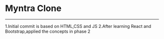 <h1>Myntra Clone</h1>
<hr>
1.Initial commit is based on HTML,CSS and JS
2.After learning React and Bootstrap,applied the concepts in phase 2
